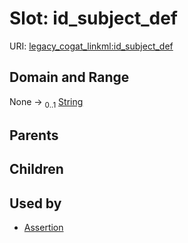 
# Slot: id_subject_def



URI: [legacy_cogat_linkml:id_subject_def](https://w3id.org/rwblair/legacy-cogat-linkml/id_subject_def)


## Domain and Range

None &#8594;  <sub>0..1</sub> [String](types/String.md)

## Parents


## Children


## Used by

 * [Assertion](Assertion.md)
